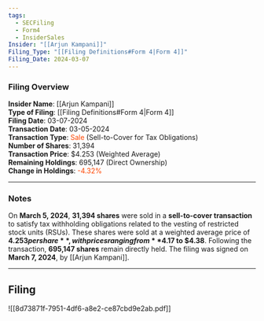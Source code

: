 ```yaml
---
tags:
  - SECFiling
  - Form4
  - InsiderSales
Insider: "[[Arjun Kampani]]"
Filing_Type: "[[Filing Definitions#Form 4|Form 4]]"
Filing_Date: 2024-03-07  
---
```


### Filing Overview

**Insider Name**: [[Arjun Kampani]]  
**Type of Filing**: [[Filing Definitions#Form 4|Form 4]]  
**Filing Date**: 03-07-2024  
**Transaction Date**: 03-05-2024  
**Transaction Type**: <span style="color:orangered">Sale</span> (Sell-to-Cover for Tax Obligations)  
**Number of Shares**: 31,394  
**Transaction Price**: $4.253 (Weighted Average)  
**Remaining Holdings**: 695,147 (Direct Ownership)  
**Change in Holdings**:  <span style="color:orangered">-4.32%</span>

---
### Notes

On **March 5, 2024**, **31,394 shares** were sold in a **sell-to-cover transaction** to satisfy tax withholding obligations related to the vesting of restricted stock units (RSUs). These shares were sold at a weighted average price of **$4.253 per share**, with prices ranging from **$4.17 to $4.38**. Following the transaction, **695,147 shares** remain directly held. The filing was signed on **March 7, 2024**, by [[Arjun Kampani]].

----
## Filing

![[8d73871f-7951-4df6-a8e2-ce87cbd9e2ab.pdf]]

